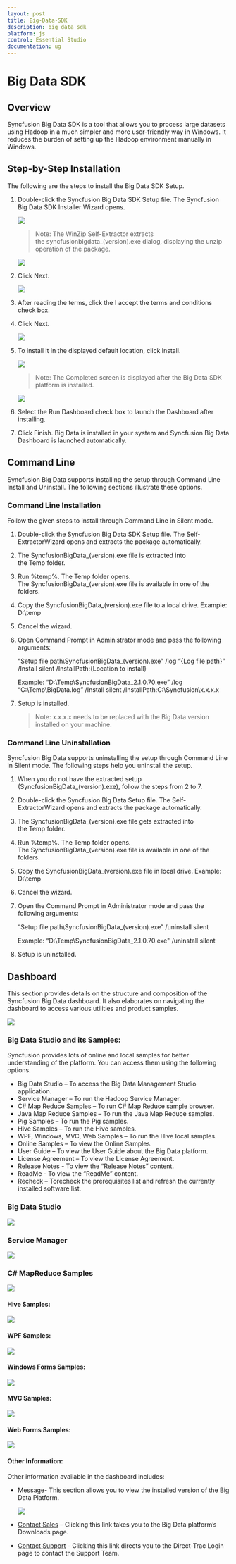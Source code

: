 ```yaml
---
layout: post
title: Big-Data-SDK
description: big data sdk
platform: js
control: Essential Studio
documentation: ug
---
```


# Big Data SDK

## Overview

Syncfusion Big Data SDK is a tool that allows you to process large datasets using Hadoop in a much simpler and more user-friendly way in Windows. It reduces the burden of setting up the Hadoop environment manually in Windows.

## Step-by-Step Installation

The following are the steps to install the Big Data SDK Setup.

1. Double-click the Syncfusion Big Data SDK Setup file. The Syncfusion Big Data SDK Installer Wizard opens.

   ![](Step-by-Step-Installation_images/Step-by-Step-Installation_img1.png)
   
   > Note: The WinZip Self-Extractor extracts the syncfusionbigdata_(version).exe dialog, displaying the unzip operation of the package. 

   ![](Step-by-Step-Installation_images/Step-by-Step-Installation_img3.png)

2. Click Next.

   ![](Step-by-Step-Installation_images/Step-by-Step-Installation_img4.png)

3. After reading the terms, click the I accept the terms and conditions check box.

4. Click Next.

   ![](Step-by-Step-Installation_images/Step-by-Step-Installation_img5.png)

9. To install it in the displayed default location, click Install.

   ![](Step-by-Step-Installation_images/Step-by-Step-Installation_img6.png)

   > Note: The Completed screen is displayed after the Big Data SDK platform is installed.

   ![](Step-by-Step-Installation_images/Step-by-Step-Installation_img8.png)

7. Select the Run Dashboard check box to launch the Dashboard after installing.

8. Click Finish. Big Data is installed in your system and Syncfusion Big Data Dashboard is launched automatically.


## Command Line 

Syncfusion Big Data supports installing the setup through Command Line Install and Uninstall. The following sections illustrate these options. 


### Command Line Installation

Follow the given steps to install through Command Line in Silent mode.

1. Double-click the Syncfusion Big Data SDK Setup file. The Self-ExtractorWizard opens and extracts the package automatically.
2. The SyncfusionBigData_(version).exe file is extracted into the Temp folder. 
3. Run %temp%. The Temp folder opens. The SyncfusionBigData_(version).exe file is available in one of the folders.
4. Copy the SyncfusionBigData_(version).exe file to a local drive. Example: D:\temp
5. Cancel the wizard.
6. Open Command Prompt in Administrator mode and pass the following arguments:

   “Setup file path\SyncfusionBigData_(version).exe” /log “{Log file path}” /Install silent /InstallPath:{Location to install}

    Example: “D:\Temp\SyncfusionBigData_2.1.0.70.exe” /log “C:\Temp\BigData.log” /Install silent /InstallPath:C:\Syncfusion\x.x.x.x

7. Setup is installed.
   > Note: x.x.x.x needs to be replaced with the Big Data version installed on your machine.
   

### Command Line Uninstallation

Syncfusion Big Data supports uninstalling the setup through Command Line in Silent mode. The following steps help you uninstall the setup. 

1. When you do not have the extracted setup (SyncfusionBigData_(version).exe), follow the steps from 2 to 7.
2. Double-click the Syncfusion Big Data Setup file. The Self-ExtractorWizard opens and extracts the package automatically.
3. The SyncfusionBigData_(version).exe file gets extracted into the Temp folder.
4. Run %temp%. The Temp folder opens. The SyncfusionBigData_(version).exe file is available in one of the folders.
5. Copy the SyncfusionBigData_(version).exe file in local drive. Example: D:\temp
6. Cancel the wizard.
7. Open the Command Prompt in Administrator mode and pass the following arguments: 

   “Setup file path\SyncfusionBigData_(version).exe” /uninstall silent

   Example: “D:\Temp\SyncfusionBigData_2.1.0.70.exe" /uninstall silent

8. Setup is uninstalled.

## Dashboard

This section provides details on the structure and composition of the Syncfusion Big Data dashboard. It also elaborates on navigating the dashboard to access various utilities and product samples.



![](Dashboard_images/Dashboard_img1.png)



### Big Data Studio and its Samples:

Syncfusion provides lots of online and local samples for better understanding of the platform. You can access them using the following options.  

* Big Data Studio – To access the Big Data Management Studio application.
* Service Manager – To run the Hadoop Service Manager.
* C# Map Reduce Samples – To run C# Map Reduce sample browser.
* Java Map Reduce Samples – To run the Java Map Reduce samples.
* Pig Samples – To run the Pig samples.
* Hive Samples – To run the Hive samples.
* WPF, Windows, MVC, Web Samples – To run the Hive local samples.
* Online Samples – To view the Online Samples.
* User Guide – To view the User Guide about the Big Data platform.
* License Agreement – To view the License Agreement.
* Release Notes - To view the “Release Notes” content.
* ReadMe - To view the “ReadMe” content.
* Recheck – Torecheck the prerequisites list and refresh the currently installed software list.

### Big Data Studio

![](Big-Data-Studio_images/Big-Data-Studio_img1.png)

### Service Manager

![](Service-Manager_images/Service-Manager_img1.png)

### C# MapReduce Samples



![](C-MapReduce-Samples_images/C-MapReduce-Samples_img1.png)



#### Hive Samples:



![](C-MapReduce-Samples_images/C-MapReduce-Samples_img2.png)



#### WPF Samples:



![](C-MapReduce-Samples_images/C-MapReduce-Samples_img3.png)



#### Windows Forms Samples:



![](C-MapReduce-Samples_images/C-MapReduce-Samples_img4.png)



#### MVC Samples: 



![](C-MapReduce-Samples_images/C-MapReduce-Samples_img5.png)



#### Web Forms Samples: 



![](C-MapReduce-Samples_images/C-MapReduce-Samples_img6.png)



#### Other Information:

Other information available in the dashboard includes:

* Message- This section allows you to view the installed version of the Big Data Platform.

  ![](C-MapReduce-Samples_images/C-MapReduce-Samples_img7.png)

* [Contact Sales](http://www.syncfusion.com/downloads/bigdata/confirmation) – Clicking this link takes you to the Big Data platform’s Downloads page.

* [Contact Support](http://www.syncfusion.com/Account/Logon?ReturnUrl=%2fsupport%2fdirecttrac) - Clicking this link directs you to the Direct-Trac Login page to contact the Support Team.

